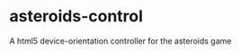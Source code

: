 asteroids-control
=================

A  html5 device-orientation controller for the asteroids game 
